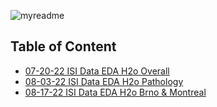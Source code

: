 ![myreadme](https://user-images.githubusercontent.com/70707092/95544092-d0b72880-09bf-11eb-90f7-bdca493307f7.png)

## Table of Content

  - [07-20-22 ISI Data EDA H2o Overall](https://github.com/mareksturek/isibrno-related/blob/main/notebooks/07-20-22_isi_data_eda_h2o_overall.ipynb)  
  - [08-03-22 ISI Data EDA H2o Pathology](https://github.com/mareksturek/isibrno-related/blob/main/notebooks/08-03-22%20isi_data_eda_h2o_pathology_overall.ipynb) 
  - [08-17-22 ISI Data EDA H2o Brno & Montreal](https://github.com/mareksturek/isibrno-related/blob/main/notebooks/08-17-22%20isi_data_h2o_brno_montreal.ipynb)
  